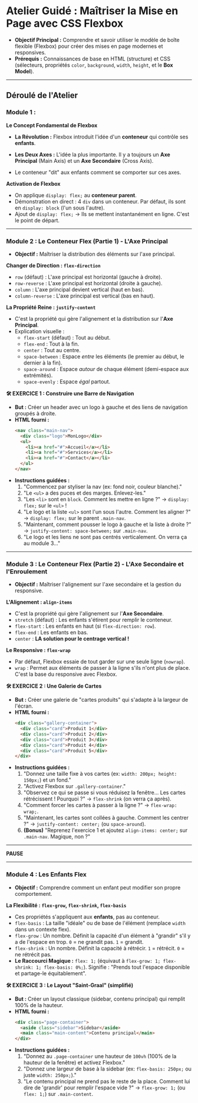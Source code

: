 
# Atelier Guidé : Maîtriser la Mise en Page avec CSS Flexbox

  * **Objectif Principal :** Comprendre et savoir utiliser le modèle de boîte flexible (Flexbox) pour créer des mises en page modernes et responsives.
  * **Prérequis :** Connaissances de base en HTML (structure) et CSS (sélecteurs, propriétés `color`, `background`, `width`, `height`, et le **Box Model**).

-----

## Déroulé de l'Atelier

### Module 1 : 

**Le Concept Fondamental de Flexbox**

  * **La Révolution :** Flexbox introduit l'idée d'un **conteneur** qui contrôle ses **enfants**.

  * **Les Deux Axes :** L'idée la plus importante. Il y a toujours un **Axe Principal** (Main Axis) et un **Axe Secondaire** (Cross Axis).

  * Le conteneur "dit" aux enfants comment se comporter sur ces axes.

**Activation de Flexbox**

  * On applique `display: flex;` au **conteneur parent**.
  * Démonstration en direct : 4 `div` dans un conteneur. Par défaut, ils sont en `display: block` (l'un sous l'autre).
  * Ajout de `display: flex;` -\> Ils se mettent instantanément en ligne. C'est le point de départ.

-----

### Module 2 : Le Conteneur Flex (Partie 1) - L'Axe Principal

  * **Objectif :** Maîtriser la distribution des éléments sur l'axe principal.

**Changer de Direction : `flex-direction`**

  * `row` (défaut) : L'axe principal est horizontal (gauche à droite).
  * `row-reverse` : L'axe principal est horizontal (droite à gauche).
  * `column` : L'axe principal devient vertical (haut en bas).
  * `column-reverse` : L'axe principal est vertical (bas en haut).

**La Propriété Reine : `justify-content`**

  * C'est la propriété qui gère l'alignement et la distribution sur l'**Axe Principal**.
  * Explication visuelle :
      * `flex-start` (défaut) : Tout au début.
      * `flex-end` : Tout à la fin.
      * `center` : Tout au centre.
      * `space-between` : Espace *entre* les éléments (le premier au début, le dernier à la fin).
      * `space-around` : Espace *autour* de chaque élément (demi-espace aux extrémités).
      * `space-evenly` : Espace *égal* partout.

**🛠️ EXERCICE 1 : Construire une Barre de Navigation**

  * **But :** Créer un header avec un logo à gauche et des liens de navigation groupés à droite.
  * **HTML fourni :**
    ```html
    <nav class="main-nav">
      <div class="logo">MonLogo</div>
      <ul>
        <li><a href="#">Accueil</a></li>
        <li><a href="#">Services</a></li>
        <li><a href="#">Contact</a></li>
      </ul>
    </nav>
    ```
  * **Instructions guidées :**
    1.  "Commencez par styliser la nav (ex: fond noir, couleur blanche)."
    2.  "Le `<ul>` a des puces et des marges. Enlevez-les."
    3.  "Les `<li>` sont en `block`. Comment les mettre en ligne ?" -\> `display: flex;` sur le `<ul>` \!
    4.  "Le logo et la liste `<ul>` sont l'un sous l'autre. Comment les aligner ?" -\> `display: flex;` sur le parent `.main-nav`.
    5.  "Maintenant, comment pousser le logo à gauche et la liste à droite ?" -\> `justify-content: space-between;` sur `.main-nav`.
    6.  "Le logo et les liens ne sont pas centrés verticalement. On verra ça au module 3..."

-----

### Module 3 : Le Conteneur Flex (Partie 2) - L'Axe Secondaire et l'Enroulement

  * **Objectif :** Maîtriser l'alignement sur l'axe secondaire et la gestion du responsive.

**L'Alignement : `align-items`**

  * C'est la propriété qui gère l'alignement sur l'**Axe Secondaire**.
  * `stretch` (défaut) : Les enfants s'étirent pour remplir le conteneur.
  * `flex-start` : Les enfants en haut (si `flex-direction: row`).
  * `flex-end` : Les enfants en bas.
  * `center` : **LA solution pour le centrage vertical \!**

**Le Responsive : `flex-wrap`**

  * Par défaut, Flexbox essaie de tout garder sur une seule ligne (`nowrap`).
  * `wrap` : Permet aux éléments de passer à la ligne s'ils n'ont plus de place. C'est la base du responsive avec Flexbox.

**🛠️ EXERCICE 2 : Une Galerie de Cartes**

  * **But :** Créer une galerie de "cartes produits" qui s'adapte à la largeur de l'écran.
  * **HTML fourni :**
    ```html
    <div class="gallery-container">
      <div class="card">Produit 1</div>
      <div class="card">Produit 2</div>
      <div class="card">Produit 3</div>
      <div class="card">Produit 4</div>
      <div class="card">Produit 5</div>
    </div>
    ```
  * **Instructions guidées :**
    1.  "Donnez une taille fixe à vos cartes (ex: `width: 200px; height: 150px;`) et un fond."
    2.  "Activez Flexbox sur `.gallery-container`."
    3.  "Observez ce qui se passe si vous réduisez la fenêtre... Les cartes rétrécissent \! Pourquoi ?" -\> `flex-shrink` (on verra ça après).
    4.  "Comment forcer les cartes à passer à la ligne ?" -\> `flex-wrap: wrap;`.
    5.  "Maintenant, les cartes sont collées à gauche. Comment les centrer ?" -\> `justify-content: center;` (ou `space-around`).
    6.  **(Bonus)** "Reprenez l'exercice 1 et ajoutez `align-items: center;` sur `.main-nav`. Magique, non ?"

-----

**PAUSE**

-----

### Module 4 : Les Enfants Flex

  * **Objectif :** Comprendre comment un enfant peut modifier son propre comportement.

**La Flexibilité : `flex-grow`, `flex-shrink`, `flex-basis`**

  * Ces propriétés s'appliquent aux **enfants**, pas au conteneur.
  * `flex-basis` : La taille "idéale" ou de base de l'élément (remplace `width` dans un contexte flex).
  * `flex-grow` : Un nombre. Définit la capacité d'un élément à "grandir" s'il y a de l'espace en trop. `0` = ne grandit pas. `1` = grandit.
  * `flex-shrink` : Un nombre. Définit la capacité à rétrécir. `1` = rétrécit. `0` = ne rétrécit pas.
  * **Le Raccourci Magique :** `flex: 1;` (équivaut à `flex-grow: 1; flex-shrink: 1; flex-basis: 0%;`). Signifie : "Prends tout l'espace disponible et partage-le équitablement".

**🛠️ EXERCICE 3 : Le Layout "Saint-Graal" (simplifié)**

  * **But :** Créer un layout classique (sidebar, contenu principal) qui remplit 100% de la hauteur.
  * **HTML fourni :**
    ```html
    <div class="page-container">
      <aside class="sidebar">Sidebar</aside>
      <main class="main-content">Contenu principal</main>
    </div>
    ```
  * **Instructions guidées :**
    1.  "Donnez au `.page-container` une hauteur de `100vh` (100% de la hauteur de la fenêtre) et activez Flexbox."
    2.  "Donnez une largeur de base à la sidebar (ex: `flex-basis: 250px;` ou juste `width: 250px;`)."
    3.  "Le contenu principal ne prend pas le reste de la place. Comment lui dire de 'grandir' pour remplir l'espace vide ?" -\> `flex-grow: 1;` (ou `flex: 1;`) sur `.main-content`.

